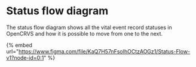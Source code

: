 # Status flow diagram

The status flow diagram shows all the vital event record statuses in OpenCRVS and how it is possible to move from one to the next.&#x20;

{% embed url="https://www.figma.com/file/KaQ7H57nFsoIhOCtzAOGz1/Status-Flow-v1?node-id=0:1" %}
